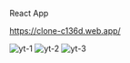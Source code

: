 React App

 https://clone-c136d.web.app/
 
![yt-1](https://user-images.githubusercontent.com/61656212/113901591-a28a9800-97ec-11eb-82dc-75efe6bdfd20.PNG)
![yt-2](https://user-images.githubusercontent.com/61656212/113901573-9e5e7a80-97ec-11eb-950f-ab89e413a38b.PNG)
![yt-3](https://user-images.githubusercontent.com/61656212/113901583-a1596b00-97ec-11eb-81bf-596d4b6062ef.PNG)
